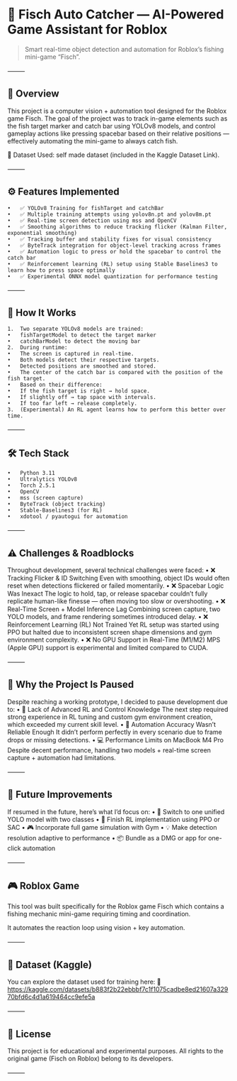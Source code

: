 # 🎣 Fisch Auto Catcher — AI-Powered Game Assistant for Roblox

> Smart real-time object detection and automation for Roblox’s fishing mini-game “Fisch”.

⸻

## 📌 Overview

This project is a computer vision + automation tool designed for the Roblox game Fisch. The goal of the project was to track in-game elements such as the fish target marker and catch bar using YOLOv8 models, and control gameplay actions like pressing spacebar based on their relative positions — effectively automating the mini-game to always catch fish.

📂 Dataset Used:
self made dataset (included in the Kaggle Dataset Link).

⸻

## ⚙️ Features Implemented

	•	✅ YOLOv8 Training for fishTarget and catchBar
	•	✅ Multiple training attempts using yolov8n.pt and yolov8m.pt
	•	✅ Real-time screen detection using mss and OpenCV
	•	✅ Smoothing algorithms to reduce tracking flicker (Kalman Filter, exponential smoothing)
	•	✅ Tracking buffer and stability fixes for visual consistency
	•	✅ ByteTrack integration for object-level tracking across frames
	•	✅ Automation logic to press or hold the spacebar to control the catch bar
	•	✅ Reinforcement learning (RL) setup using Stable Baselines3 to learn how to press space optimally
	•	✅ Experimental ONNX model quantization for performance testing

⸻

## 🧪 How It Works

	1.	Two separate YOLOv8 models are trained:
	•	fishTargetModel to detect the target marker
	•	catchBarModel to detect the moving bar
	2.	During runtime:
	•	The screen is captured in real-time.
	•	Both models detect their respective targets.
	•	Detected positions are smoothed and stored.
	•	The center of the catch bar is compared with the position of the fish target.
	•	Based on their difference:
	•	If the fish target is right → hold space.
	•	If slightly off → tap space with intervals.
	•	If too far left → release completely.
	3.	(Experimental) An RL agent learns how to perform this better over time.

⸻

## 🛠️ Tech Stack

	•	Python 3.11
	•	Ultralytics YOLOv8
	•	Torch 2.5.1
	•	OpenCV
	•	mss (screen capture)
	•	ByteTrack (object tracking)
	•	Stable-Baselines3 (for RL)
	•	xdotool / pyautogui for automation

⸻

## ⚠️ Challenges & Roadblocks

Throughout development, several technical challenges were faced:
	•	❌ Tracking Flicker & ID Switching
Even with smoothing, object IDs would often reset when detections flickered or failed momentarily.
	•	❌ Spacebar Logic Was Inexact
The logic to hold, tap, or release spacebar couldn’t fully replicate human-like finesse — often moving too slow or overshooting.
	•	❌ Real-Time Screen + Model Inference Lag
Combining screen capture, two YOLO models, and frame rendering sometimes introduced delay.
	•	❌ Reinforcement Learning (RL) Not Trained Yet
RL setup was started using PPO but halted due to inconsistent screen shape dimensions and gym environment complexity.
	•	❌ No GPU Support in Real-Time (M1/M2)
MPS (Apple GPU) support is experimental and limited compared to CUDA.

⸻

## 🛑 Why the Project Is Paused

Despite reaching a working prototype, I decided to pause development due to:
	•	🧠 Lack of Advanced RL and Control Knowledge
The next step required strong experience in RL tuning and custom gym environment creation, which exceeded my current skill level.
	•	🧪 Automation Accuracy Wasn’t Reliable Enough
It didn’t perform perfectly in every scenario due to frame drops or missing detections.
	•	💻 Performance Limits on MacBook M4 Pro
Despite decent performance, handling two models + real-time screen capture + automation had limitations.

⸻

## 💭 Future Improvements

If resumed in the future, here’s what I’d focus on:
	•	🔁 Switch to one unified YOLO model with two classes
	•	🧠 Finish RL implementation using PPO or SAC
	•	🎮 Incorporate full game simulation with Gym
	•	💡 Make detection resolution adaptive to performance
	•	📦 Bundle as a DMG or app for one-click automation

⸻

## 🎮 Roblox Game

This tool was built specifically for the Roblox game Fisch which contains a fishing mechanic mini-game requiring timing and coordination.

It automates the reaction loop using vision + key automation.

⸻

## 📌 Dataset (Kaggle)

You can explore the dataset used for training here:
🔗 https://kaggle.com/datasets/b883f2b22ebbbf7c1f1075cadbe8ed21607a32970bfd6c4d1a619464cc9efe5a

⸻

## 📝 License

This project is for educational and experimental purposes. All rights to the original game (Fisch on Roblox) belong to its developers.

⸻

